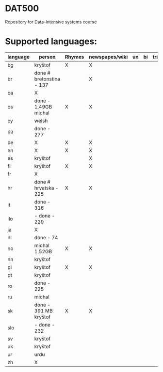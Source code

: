 DAT500
======

Repository for Data-Intensive systems course

Supported languages:
======

  language | person                   | Rhymes     | newspapes/wiki| un | bi | tri
  ---|--------------------------------|------------|---------------|----|----|-------
  bg | kryštof                        | X          |      X        |    |    |
  br | done # bretonstina - 137       |            | X             |    |    |  
  ca | X                              |            |               |    |    | 
  cs | done - 1,49GB michal           | X          |   X           |    |    |
  cy | welsh                          |            |               |    |    | 
  da | done - 277                     |            |               |    |    | 
  de | X                              |X           | X             |    |    | 
  en | X                              |X           | X             |    |    | 
  es | kryštof                        |           |X               |    |    | 
  fi | kryštof                        |  X         |  X            |    |    |
  fr | X                              |             |              |    |    | 
  hr | done # hrvatska - 225          |  X         | X             |    |    |
  it | done - 316                     |            |               |    |    | 
  ilo| - done - 229                   |           |                |    |    | 
  ja | X                              |           |                |    |    | 
  nl | done - 74                      |             |              |    |    | 
  no | michal 1,52GB                  | X         |   X            |    |    |
  nn | kryštof                        |             |              |    |    | 
  pl | kryštof                        | X         |    X           |    |    |
  pt | kryštof                        |           |                |    |    | 
  ro | done - 225                     |            |               |    |    | 
  ru | michal                         |           |                |    |    | 
  sk | done - 391 MB kryštof          | X         |      X         |    |    |
  slo| - done - 232                   |            |               |    |    | 
  sv | kryštof                        |            |               |    |    | 
  uk | kryštof                        |            |               |    |    | 
  ur | urdu                           |            |               |    |    | 
  zh | X                              |            |               |    |    | 
 


